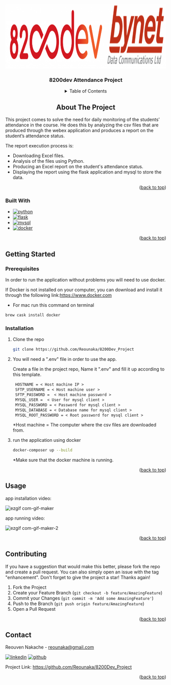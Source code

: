 <!-- Improved compatibility of back to top link: See: https://github.com//Reounaka/8200Dev_Project/pull/73 -->
<a name="readme-top"></a>
<!-- PROJECT LOGO -->
<br />
<div align="center">
  <a href="[https://github.com/Reounaka/8200Dev_Project]">
    <img src="https://github.com/Reounaka/8200Dev_Project/blob/main/static/group_22_010.png" alt="Logo" width="1000" height="200">
  </a>

<h3 align="center">8200dev Attendance Project</h3>



<!-- TABLE OF CONTENTS -->
<details>
  <summary>Table of Contents</summary>
  <ol>
    <li><a href="#about-the-project">About The Project</a>
    <li><a href="#built-with">Built With</a></li>
    <li><a href="#getting-started">Getting Started</a>
    <li><a href="#prerequisites">Prerequisites</a></li>
    <li><a href="#installation">Installation</a></li>
    <li><a href="#usage">Usage</a></li>
    <li><a href="#contributing">Contributing</a></li>
    <li><a href="#contact">Contact</a></li>
  </ol>
</details>



<!-- ABOUT THE PROJECT -->
## About The Project
<div align="left">
This project comes to solve the need for daily monitoring of the students’ attendance in the course. He does this by analyzing the csv files that are produced through the webex application and produces a report on the student’s attendance status.
  
  
The report execution process is:
- Downloading Excel files.
- Analysis of the files using Python.
- Producing an Excel report on the student's attendance status.
- Displaying the report using the flask application and  mysql to store the data. 
<p align="right">(<a href="#readme-top">back to top</a>)</p>



### Built With

* [![python][python.js]][python-url]
* [![flask][flask.js]][flask-url]
* [![mysql][mysql.js]][mysql-url]
* [![docker][docker.js]][docker-url]

<p align="right">(<a href="#readme-top">back to top</a>)</p>



<!-- GETTING STARTED -->
## Getting Started

  

### Prerequisites

In order to run the application without problems you will need to use docker.
  
If Docker is not installed on your computer, you can download and install it through the following link:https://www.docker.com
  
  * For mac run this command on terminal
  ```sh
brew cask install docker
  ```

### Installation

1. Clone the repo
   ```sh
   git clone https://github.com/Reounaka/8200Dev_Project
   ```
2. You will need a ".env" file in order to use the app.
   
   Create a file in the project repo, Name it ".env" and fill it up according to this template. 
  
   ```env
    HOSTNAME = < Host machine IP >
    SFTP_USERNAME = < Host machine user > 
    SFTP_PASSWORD =  < Host machine password > 
    MYSQL_USER =  < User for mysql client > 
    MYSQL_PASSWORD = < Password for mysql client >
    MYSQL_DATABASE = < Database name for mysql client >
    MYSQL_ROOT_PASSWORD = < Root password for mysql client >
   ```
   *Host machine = The computer where the csv files are downloaded from.
  
3. run the application using docker
   ```sh
   docker-composer up --build
   ```
   *Make sure that the docker machine is running.

<p align="right">(<a href="#readme-top">back to top</a>)</p>



<!-- USAGE EXAMPLES -->
## Usage
  
  app installation video: 
  
   ![ezgif com-gif-maker](https://user-images.githubusercontent.com/105148680/193783925-1beefafa-efd3-486a-9a8b-9b916d957b6b.gif)

  app running video:
  
   ![ezgif com-gif-maker-2](https://user-images.githubusercontent.com/105148680/193790919-3960fc4b-238d-419e-bbd4-66aa3769fa14.gif)

<p align="right">(<a href="#readme-top">back to top</a>)</p>




<!-- CONTRIBUTING -->
## Contributing

If you have a suggestion that would make this better, please fork the repo and create a pull request. You can also simply open an issue with the tag "enhancement".
Don't forget to give the project a star! Thanks again!

1. Fork the Project
2. Create your Feature Branch (`git checkout -b feature/AmazingFeature`)
3. Commit your Changes (`git commit -m 'Add some AmazingFeature'`)
4. Push to the Branch (`git push origin feature/AmazingFeature`)
5. Open a Pull Request

<p align="right">(<a href="#readme-top">back to top</a>)</p>



<!-- CONTACT -->
## Contact

Reouven Nakache - reounaka@gmail.com  
  
 [![linkedin][linkedin.shield]][linkedin-url]      [![github][github.shield]][github-url]
  
  
Project Link: https://github.com/Reounaka/8200Dev_Project
  

<p align="right">(<a href="#readme-top">back to top</a>)</p>



<!-- MARKDOWN LINKS & IMAGES -->
<!-- https://www.markdownguide.org/basic-syntax/#reference-style-links -->
[python.js]: https://img.shields.io/badge/PYTHON-000000?style=for-the-badge&logo=python&logoColor=blue
[python-url]: https://www.python.org
[flask.js]: https://img.shields.io/badge/flask-critical?style=for-the-badge&logo=flask&logoColor=white
[flask-url]: https://flask.palletsprojects.com/en/2.2.x/
[mysql.js]: https://img.shields.io/badge/mysql-yellow?style=for-the-badge&logo=mysql&logoColor=white
[mysql-url]: https://www.mysql.com
[docker.js]: https://shields.io/badge/docker-blue?style=for-the-badge&logo=docker&logoColor=white
[docker-url]: https://www.docker.com
[linkedin-url]: https://www.linkedin.com/in/reouven/
[linkedin.shield]:https://img.shields.io/badge/LinkedIn-0077B5?style=for-the-badge&logo=linkedin&logoColor=white
[github-url]: https://github.com/Reounaka/
[github.shield]: https://img.shields.io/badge/GitHub-100000?style=for-the-badge&logo=github&logoColor=white
